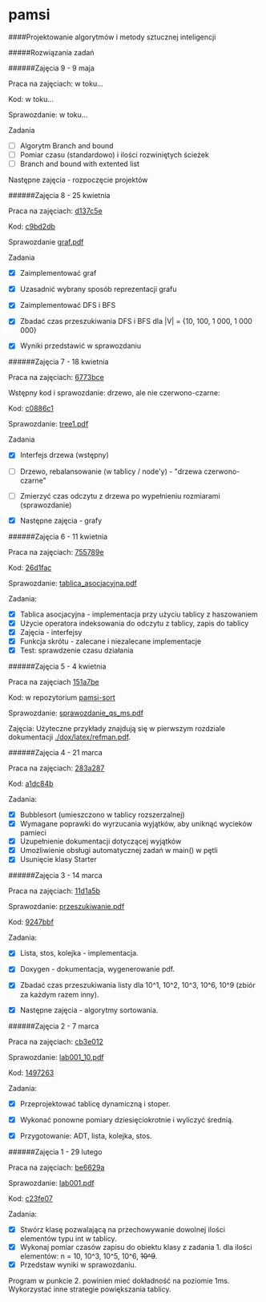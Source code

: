# pamsi

####Projektowanie algorytmów i metody sztucznej inteligencji

#####Rozwiązania zadań

######Zajęcia 9 - 9 maja

Praca na zajęciach: w toku...

Kod: w toku...

Sprawozdanie: w toku...

Zadania

- [ ] Algorytm Branch and bound
- [ ] Pomiar czasu (standardowo) i ilości rozwiniętych ścieżek
- [ ] Branch and bound with extented list

Następne zajęcia - rozpoczęcie projektów

######Zajęcia 8 - 25 kwietnia

Praca na zajęciach: [d137c5e](https://github.com/218582/pamsi/tree/d137c5e7f86f65a2e2eb971cd46f039fcf16fb8d)

Kod: [c9bd2db](https://github.com/218582/pamsi/tree/c9bd2dbd33cd66fb991032afb50646ecb0b06fd2)

Sprawozdanie [graf.pdf](https://github.com/218582/pamsi/blob/9609cc5f35b27108fc4eed0b189db7cc706241b1/prj/graf.pdf)

Zadania 

- [x] Zaimplementować graf
- [x] Uzasadnić wybrany sposób reprezentacji grafu
- [x] Zaimplementować DFS i BFS
- [x] Zbadać czas przeszukiwania DFS i BFS dla |V| = {10, 100, 1 000, 1 000 000}
- [x] Wyniki przedstawić w sprawozdaniu


######Zajęcia 7 - 18 kwietnia

Praca na zajęciach: [6773bce](https://github.com/218582/pamsi/tree/6773bce16d793091c32113be8915c2af218e95fe)

Wstępny kod i sprawozdanie: drzewo, ale nie czerwono-czarne:

Kod: [c0886c1](https://github.com/218582/pamsi/tree/c0886c1d7cb1aaa41478032edbed16772f3f116d)

Sprawozdanie: [tree1.pdf](https://github.com/218582/pamsi/blob/c0886c1d7cb1aaa41478032edbed16772f3f116d/prj/tree1.pdf)

Zadania

- [x] Interfejs drzewa (wstępny)
- [ ] Drzewo, rebalansowanie (w tablicy / node'y) - "drzewa czerwono-czarne"
- [ ] Zmierzyć czas odczytu z drzewa po wypełnieniu rozmiarami (sprawozdanie)
- [x] Następne zajęcia - grafy



######Zajęcia 6 - 11 kwietnia

Praca na zajęciach: [755789e](https://github.com/218582/pamsi/tree/755789eb76347fee9931ae41cedcbd422b3c7b09)

Kod: [26d1fac](https://github.com/218582/pamsi/tree/26d1fac940997538cfedddffd2855b798342905b)

Sprawozdanie: [tablica_asocjacyjna.pdf](https://github.com/218582/pamsi/blob/26d1fac940997538cfedddffd2855b798342905b/prj/tablica_asocjacyjna.pdf)

Zadania:

- [x] Tablica asocjacyjna - implementacja przy użyciu tablicy z haszowaniem
- [x] Użycie operatora indeksowania do odczytu z tablicy, zapis do tablicy
- [x] Zajęcia - interfejsy
- [x] Funkcja skrótu - zalecane i niezalecane implementacje
- [x] Test: sprawdzenie czasu działania

######Zajęcia 5 - 4 kwietnia

Praca na zajęciach [151a7be](https://github.com/218582/pamsi-sort/tree/151a7be5851034b2f27420e5fd56ab11a39c828e)

Kod: w repozytorium [pamsi-sort](https://github.com/218582/pamsi-sort/tree/master/l3/z1)

Sprawozdanie: [sprawozdanie_qs_ms.pdf](https://github.com/218582/pamsi-sort/blob/master/l3/spr_218582/sprawozdanie_qs_ms.pdf)


Zajęcia:
Użyteczne przykłady znajdują się w pierwszym rozdziale dokumentacji [./dox/latex/refman.pdf](https://github.com/218582/pamsi/blob/master/dox/latex/refman.pdf).

######Zajęcia 4 - 21 marca

Praca na zajęciach: [283a287](https://github.com/218582/pamsi/tree/283a2874c30e131a04448d6b3471b5f5d51364f3)

Kod: [a1dc84b](https://github.com/218582/pamsi/tree/a1dc84bd8d64141648a60344b6c3d324d3137748)

Zadania:

- [x] Bubblesort (umieszczono w tablicy rozszerzalnej)
- [x] Wymagane poprawki do wyrzucania wyjątków, aby uniknąć wycieków pamieci
- [x] Uzupełnienie dokumentacji dotyczącej wyjątków
- [x] Umożliwienie obsługi automatycznej zadań w main() w pętli
- [x] Usunięcie klasy Starter

######Zajęcia 3 - 14 marca

Praca na zajęciach: [11d1a5b](https://github.com/218582/pamsi/tree/11d1a5b32575c64427704daf7a2b7af815db6ead)

Sprawozdanie: [przeszukiwanie.pdf](https://github.com/218582/pamsi/blob/9247bbf97825edbbbc45d70be92a37366a047d60/prj/przeszukiwanie.pdf)

Kod: [9247bbf](https://github.com/218582/pamsi/tree/9247bbf97825edbbbc45d70be92a37366a047d60)

Zadania:

- [x] Lista, stos, kolejka - implementacja.
- [x] Doxygen - dokumentacja, wygenerowanie pdf.
- [x] Zbadać czas przeszukiwania listy dla 10^1, 10^2, 10^3, 10^6, 10^9 (zbiór za każdym razem inny).
- [x] Następne zajęcia - algorytmy sortowania.


######Zajęcia 2 - 7 marca

Praca na zajęciach: [cb3e012](https://github.com/218582/pamsi/tree/cb3e01287b6f389f9574d3b324464c0e8ea931ff)

Sprawozdanie: [lab001_10.pdf](https://github.com/218582/pamsi/blob/14972637384d68edfc3e0551d6eb7a15dbd45517/001_lab/lab001_10.pdf)

Kod: [1497263](https://github.com/218582/pamsi/tree/14972637384d68edfc3e0551d6eb7a15dbd45517)

Zadania:

- [x] Przeprojektować tablicę dynamiczną i stoper.
- [x] Wykonać ponowne pomiary dziesięciokrotnie i wyliczyć średnią.
- [x] Przygotowanie: ADT, lista, kolejka, stos.


######Zajęcia 1 - 29 lutego

Praca na zajęciach: [be6629a](https://github.com/218582/pamsi/tree/be6629ab48baa6bfdd5d85fb928ad48d187e6542)

Sprawozdanie: [lab001.pdf](https://github.com/218582/pamsi/blob/c23fe076a75c67dd5c829637daf7ce31ee1b3ed0/001_lab/lab001.pdf)

Kod: [c23fe07](https://github.com/218582/pamsi/tree/c23fe076a75c67dd5c829637daf7ce31ee1b3ed0)

Zadania:

- [x] Stwórz klasę pozwalającą na przechowywanie dowolnej ilości elementów typu int w tablicy.
- [x] Wykonaj pomiar czasów zapisu do obiektu klasy z zadania 1. dla ilości elementów: n = 10, 10^3, 10^5, 10^6, ~~10^9~~.
- [x] Przedstaw wyniki w sprawozdaniu. 

Program w punkcie 2. powinien mieć dokładność na poziomie 1ms. Wykorzystać inne strategie powiększania tablicy.


